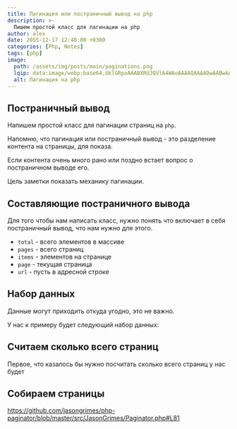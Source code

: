 ```yaml
---
title: Пагинация или постраничный вывод на php
description: >-
  Пишем простой класс для пагинации на php
author: alex
date: 2055-12-17 12:40:00 +0300
categories: [Php, Notes]
tags: [php]
image:
  path: /assets/img/posts/main/paginations.png
  lqip: data:image/webp;base64,UklGRpoAAABXRUJQVlA4WAoAAAAQAAAADwAABwAAQUxQSDIAAAARL0AmbZurmr57yyIiqE8oiG0bejIYEQTgqiDA9vqnsUSI6H+oAERp2HZ65qP/VIAWAFZQOCBCAAAA8AEAnQEqEAAIAAVAfCWkAALp8sF8rgRgAP7o9FDvMCkMde9PK7euH5M1m6VWoDXf2FkP3BqV0ZYbO6NA/VFIAAAA
  alt: Пагинация на php
---
```


## Постраничный вывод

Напишем простой класс для пагинации страниц на `php`.

Напомню, что пагинация или постраничный вывод - это разделение контента на страницы, для показа.

Если контента очень много рано или поздно встает вопрос о постраничном выводе его.

Цель заметки показать механику пагинации.

## Составляющие постраничного вывода

Для того чтобы нам написать класс, нужно понять что включает в себя постраничный вывод, что нам нужно для этого.

- `total` - всего элементов в массиве
- `pages` - всего страниц
- `items` - элементов на странице
- `page` - текущая страница
- `url` - пусть в адресной строке

## Набор данных

Данные могут приходить откуда угодно, это не важно.

У нас к примеру будет следующий набор данных:

## Считаем сколько всего страниц

Первое, что казалось бы нужно посчитать сколько всего страниц у нас будет

## Собираем страницы

https://github.com/jasongrimes/php-paginator/blob/master/src/JasonGrimes/Paginator.php#L81




